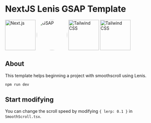 # NextJS Lenis GSAP Template

<img src="https://upload.wikimedia.org/wikipedia/commons/8/8e/Nextjs-logo.svg" alt="Next.js" width="100" height="100">
<img style="border-radius: 50%;" src="https://assets.codepen.io/16327/internal/avatars/users/default.png?fit=crop&format=auto&height=256&version=1697554632&width=256" alt="GSAP" width="100" height="100">
<img src="https://upload.wikimedia.org/wikipedia/commons/d/d5/Tailwind_CSS_Logo.svg" alt="Tailwind CSS" width="100" height="100">
<img src="https://camo.githubusercontent.com/0080cf25b568f6df856e761d6de1423088275ec6ee4950db87947652a32d2b44/68747470733a2f2f6173736574732e6461726b726f6f6d2e656e67696e656572696e672f6c656e69732f6865616465722e706e67" alt="Tailwind CSS" width="auto" height="100">



## About

This template helps beginning a project with smoothscroll using Lenis.

```bash
npm run dev
```

## Start modifying

You can change the scroll speed by modifying `{ lerp: 0.1 }` in `SmoothScroll.tsx`.
